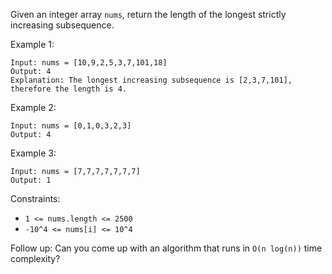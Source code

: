 Given an integer array `nums`, return the length of the longest strictly increasing subsequence.

Example 1:

```
Input: nums = [10,9,2,5,3,7,101,18]
Output: 4
Explanation: The longest increasing subsequence is [2,3,7,101], therefore the length is 4.
```

Example 2:

```
Input: nums = [0,1,0,3,2,3]
Output: 4
```

Example 3:

```
Input: nums = [7,7,7,7,7,7,7]
Output: 1
```

Constraints:

- `1 <= nums.length <= 2500`
- `-10^4 <= nums[i] <= 10^4`

Follow up: Can you come up with an algorithm that runs in `O(n log(n))` time complexity?
